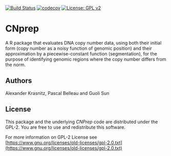 [![Build Status](https://travis-ci.org/belleau/CNprep.svg?branch=master)](https://travis-ci.org/belleau/CNprep)
[![codecov](https://codecov.io/gh/belleau/CNprep/branch/master/graph/badge.svg)](https://codecov.io/gh/belleau/CNprep)
[![License: GPL v2](https://img.shields.io/badge/License-GPL%20v2-blue.svg)](https://www.gnu.org/licenses/old-licenses/gpl-2.0.en.html)

# CNprep

A R package that evaluates DNA copy number data, using both their initial form (copy number as a noisy function of genomic position) and their approximation by a piecewise-constant function (segmentation), for the purpose of identifying genomic regions where the copy number differs from the norm.

## Authors ##

Alexander Krasnitz, Pascal Belleau and Guoli Sun


## License ##

This package and the underlying *CNPrep* code are distributed under 
the GPL-2. You are free to use and redistribute this software. 

For more information on GPL-2 License see
[https://www.gnu.org/licenses/old-licenses/gpl-2.0.txt](https://www.gnu.org/licenses/old-licenses/gpl-2.0.txt)
